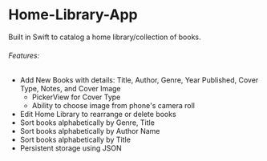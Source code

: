 # Home-Library-App
Built in Swift to catalog a home library/collection of books.


###### Features:
- Add New Books with details: Title, Author, Genre, Year Published, Cover Type, Notes, and Cover Image
  - PickerView for Cover Type
  - Ability to choose image from phone's camera roll
- Edit Home Library to rearrange or delete books
- Sort books alphabetically by Genre, Title
- Sort books alphabetically by Author Name
- Sort books alphabetically by Title
- Persistent storage using JSON




